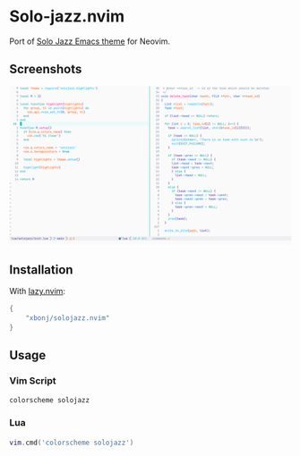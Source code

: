 # Solo-jazz.nvim

Port of [Solo Jazz Emacs theme](https://github.com/cstby/solo-jazz-emacs-theme) for Neovim.

## Screenshots

![Solojazz](screenshots/solojazz.png)

## Installation

With [lazy.nvim](https://github.com/folke/lazy.nvim):

``` lua
{
    "xbonj/solojazz.nvim"
}
```

## Usage

### Vim Script

``` vim
colorscheme solojazz
```

### Lua

``` lua
vim.cmd('colorscheme solojazz')
```
